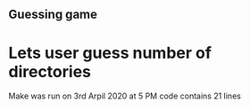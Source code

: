 ## Guessing game
# Lets user guess number of directories
Make was run on 3rd Arpil 2020 at 5 PM
code contains 21 lines
